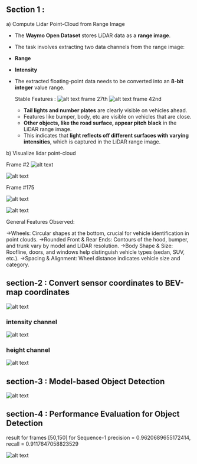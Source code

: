 

## Section 1 : 
a) Compute Lidar Point-Cloud from Range Image
- The **Waymo Open Dataset** stores LiDAR data as a **range image**.  
- The task involves extracting two data channels from the range image:  
- **Range**  
- **Intensity**  
- The extracted floating-point data needs to be converted into an **8-bit integer** value range.

    Stable Features :
    ![alt text](images/frame27_range_ed.png)
    frame 27th
    ![alt text](images/frame42_range_ed.png)
    frame 42nd
  
    - **Tail lights and number plates** are clearly visible on vehicles ahead. 
    - Features like bumper, body, etc are visible on vehicles that are close. 
    - **Other objects, like the road surface, appear pitch black** in the LiDAR range image.  
    - This indicates that **light reflects off different surfaces with varying intensities**, which is captured in the LiDAR range image.



b) Visualize lidar point-cloud

Frame #2
![alt text](images/pcl_idx2_ed.png)


![alt text](images/image_labels_idx_2_ed.png)


Frame #175

![alt text](images/pcl_idx175.png)


![alt text](images/image_idx_175.png)


General Features Observed:

->Wheels: Circular shapes at the bottom, crucial for vehicle identification in point clouds.
->Rounded Front & Rear Ends: Contours of the hood, bumper, and trunk vary by model and LiDAR resolution.
->Body Shape & Size: Roofline, doors, and windows help distinguish vehicle types (sedan, SUV, etc.).
->Spacing & Alignment: Wheel distance indicates vehicle size and category.



## section-2 : Convert sensor coordinates to BEV-map coordinates 
![alt text](images/bev_pcl.png)


### intensity channel
![alt text](images/bev_intensity.png)

### height channel
![alt text](images/bev_height.png)

## section-3 :  Model-based Object Detection

![alt text](images/model_based_detection.png)

## section-4 :  Performance Evaluation for Object Detection

result for frames [50,150] for Sequence-1
precision = 0.9620689655172414, recall = 0.9117647058823529

![alt text](images/object_detect_performance.png)